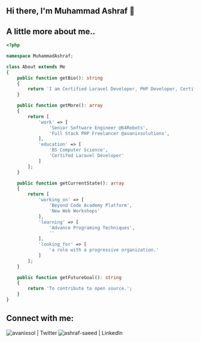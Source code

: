 ## Hi there, I'm Muhammad Ashraf 👋

## A little more about me..

```php
<?php

namespace MuhammadAshraf;

class About extends Me
{
    public function getBio(): string
    {
        return 'I am Certified Laravel Developer, PHP Developer, Certified ScrumMaster®, Project Management, Mentor, Reader';
    }

    public function getMore(): array
    {
        return [
            'work' => [
                'Senior Software Engineer @64Robots',
                'Full Stack PHP Freelancer @avanixsolutions',
            ],
            'education' => [
                'BS Computer Science',
                'Certifed Laravel Developer'
            ]
        ];
    }

    public function getCurrentState(): array 
    {
        return [
            'working_on' => [
                'Beyond Code Academy Platform',
                'New Web Workshops'
            ],
            'learning' => [
                'Advance Programing Techniques',
                ''
            ],
            'looking_for' => [
                'a role with a progressive organization.'
            ]
        ];
    }

    public function getFutureGoal(): string
    {
        return 'To contribute to open source.';
    }
}
```

## Connect with me:

[<img align="left" alt="avanixsol | Twitter" src="https://img.icons8.com/color/48/000000/twitter.png" />][twitter]
[<img align="left" alt="ashraf-saeed | LinkedIn" src="https://img.icons8.com/color/48/000000/linkedin.png" />][linkedin]

<br />
<br />
<br />

[twitter]: https://twitter.com/avanixsol
[linkedin]: https://www.linkedin.com/in/ashraf-saeed/
